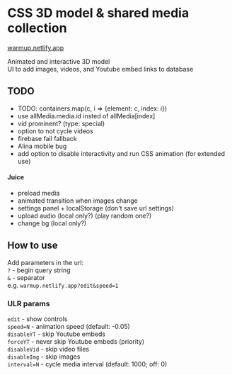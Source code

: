 # CSS 3D model & shared media collection

[warmup.netlify.app](https://warmup.netlify.app/)

Animated and interactive 3D model  
UI to add images, videos, and Youtube embed links to database

## TODO

- TODO: containers.map(c, i => {element: c, index: i})
- use allMedia.media.id insted of allMedia[index]
- vid prominent? (type: special)
- option to not cycle videos
- firebase fail fallback
- Alina mobile bug
- add option to disable interactivity and run CSS animation (for extended use)

#### Juice

- preload media
- animated transition when images change
- settings panel + localStorage (don't save url settings)
- upload audio (local only?) (play random one?)
- change bg (local only?)

## How to use

Add parameters in the url:  
`?` - begin query string  
`&` - separator  
e.g. `warmup.netlify.app?edit&speed=1`

### ULR params

[//]: # "Remember double space at end each of line"

`edit` - show controls  
`speed=N` - animation speed (default: -0.05)  
`disableYT` - skip Youtube embeds  
`forceYT` - never skip Youtube embeds (priority)  
`disableVid` - skip video files  
`disableImg` - skip images  
`interval=N` - cycle media interval (default: 1000; off: 0)
